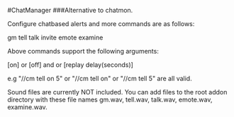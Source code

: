 #ChatManager
###Alternative to chatmon.

Configure chatbased alerts and more commands are as follows:

  gm tell talk invite emote examine
 
 Above commands support the following arguments:
 
  [on] or [off] and or [replay delay(seconds)] 
  
  e.g "//cm tell on 5" or "//cm tell on" or "//cm tell 5" are all valid.
  
  
  Sound files are currently NOT included. You can add files to the root addon directory with these file names
  gm.wav, tell.wav, talk.wav, emote.wav, examine.wav.

